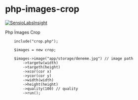 # php-images-crop

[![SensioLabsInsight](https://insight.sensiolabs.com/projects/8910a56a-8e28-4bce-9bc1-6b4dad39dab4/big.png)](https://insight.sensiolabs.com/projects/8910a56a-8e28-4bce-9bc1-6b4dad39dab4)

Php İmages Crop


		include("crop.php");

		$images = new crop;

		$images->image("app/storage/deneme.jpg") // image path 
			->targetw(width)
			->targeth(height)
			->xcor(cor x)
			->ycor(cor y)
			->width(width)
			->height(height)
			->quality(100) // quality
			->run();
